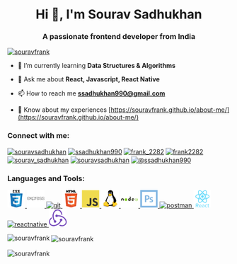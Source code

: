 <h1 align="center">Hi 👋, I'm Sourav Sadhukhan</h1>
<h3 align="center">A passionate frontend developer from India</h3>

<p align="left"> <a href="https://github.com/ryo-ma/github-profile-trophy"><img src="https://github-profile-trophy.vercel.app/?username=souravfrank" alt="souravfrank" /></a> </p>

- 🌱 I’m currently learning **Data Structures & Algorithms**

- 💬 Ask me about **React, Javascript, React Native**

- 📫 How to reach me **ssadhukhan990@gmail.com**

- 📄 Know about my experiences [https://souravfrank.github.io/about-me/](https://souravfrank.github.io/about-me/)

<h3 align="left">Connect with me:</h3>
<p align="left">
<a href="https://linkedin.com/in/souravsadhukhan" target="blank"><img align="center" src="https://raw.githubusercontent.com/rahuldkjain/github-profile-readme-generator/master/src/images/icons/Social/linked-in-alt.svg" alt="souravsadhukhan" height="30" width="40" /></a>
<a href="https://fb.com/ssadhukhan990" target="blank"><img align="center" src="https://raw.githubusercontent.com/rahuldkjain/github-profile-readme-generator/master/src/images/icons/Social/facebook.svg" alt="ssadhukhan990" height="30" width="40" /></a>
<a href="https://instagram.com/frank_2282" target="blank"><img align="center" src="https://raw.githubusercontent.com/rahuldkjain/github-profile-readme-generator/master/src/images/icons/Social/instagram.svg" alt="frank_2282" height="30" width="40" /></a>
<a href="https://www.hackerrank.com/frank2282" target="blank"><img align="center" src="https://raw.githubusercontent.com/rahuldkjain/github-profile-readme-generator/master/src/images/icons/Social/hackerrank.svg" alt="frank2282" height="30" width="40" /></a>
<a href="https://codeforces.com/profile/sourav_sadhukhan" target="blank"><img align="center" src="https://cdn.jsdelivr.net/npm/simple-icons@3.0.1/icons/codeforces.svg" alt="sourav_sadhukhan" height="30" width="40" /></a>
<a href="https://www.leetcode.com/souravsadhukhan" target="blank"><img align="center" src="https://raw.githubusercontent.com/rahuldkjain/github-profile-readme-generator/master/src/images/icons/Social/leet-code.svg" alt="souravsadhukhan" height="30" width="40" /></a>
<a href="https://www.hackerearth.com/@ssadhukhan990" target="blank"><img align="center" src="https://raw.githubusercontent.com/rahuldkjain/github-profile-readme-generator/master/src/images/icons/Social/hackerearth.svg" alt="@ssadhukhan990" height="30" width="40" /></a>
</p>

<h3 align="left">Languages and Tools:</h3>
<p align="left"> <a href="https://www.w3schools.com/css/" target="_blank"> <img src="https://raw.githubusercontent.com/devicons/devicon/master/icons/css3/css3-original-wordmark.svg" alt="css3" width="40" height="40"/> </a> <a href="https://expressjs.com" target="_blank"> <img src="https://raw.githubusercontent.com/devicons/devicon/master/icons/express/express-original-wordmark.svg" alt="express" width="40" height="40"/> </a> <a href="https://git-scm.com/" target="_blank"> <img src="https://www.vectorlogo.zone/logos/git-scm/git-scm-icon.svg" alt="git" width="40" height="40"/> </a> <a href="https://www.w3.org/html/" target="_blank"> <img src="https://raw.githubusercontent.com/devicons/devicon/master/icons/html5/html5-original-wordmark.svg" alt="html5" width="40" height="40"/> </a> <a href="https://developer.mozilla.org/en-US/docs/Web/JavaScript" target="_blank"> <img src="https://raw.githubusercontent.com/devicons/devicon/master/icons/javascript/javascript-original.svg" alt="javascript" width="40" height="40"/> </a> <a href="https://www.linux.org/" target="_blank"> <img src="https://raw.githubusercontent.com/devicons/devicon/master/icons/linux/linux-original.svg" alt="linux" width="40" height="40"/> </a> <a href="https://nodejs.org" target="_blank"> <img src="https://raw.githubusercontent.com/devicons/devicon/master/icons/nodejs/nodejs-original-wordmark.svg" alt="nodejs" width="40" height="40"/> </a> <a href="https://www.photoshop.com/en" target="_blank"> <img src="https://raw.githubusercontent.com/devicons/devicon/master/icons/photoshop/photoshop-line.svg" alt="photoshop" width="40" height="40"/> </a> <a href="https://postman.com" target="_blank"> <img src="https://www.vectorlogo.zone/logos/getpostman/getpostman-icon.svg" alt="postman" width="40" height="40"/> </a> <a href="https://reactjs.org/" target="_blank"> <img src="https://raw.githubusercontent.com/devicons/devicon/master/icons/react/react-original-wordmark.svg" alt="react" width="40" height="40"/> </a> <a href="https://reactnative.dev/" target="_blank"> <img src="https://reactnative.dev/img/header_logo.svg" alt="reactnative" width="40" height="40"/> </a> <a href="https://redux.js.org" target="_blank"> <img src="https://raw.githubusercontent.com/devicons/devicon/master/icons/redux/redux-original.svg" alt="redux" width="40" height="40"/> </a> </p>

<p><img align="left" src="https://github-readme-stats.vercel.app/api/top-langs?username=souravfrank&show_icons=true&theme=dark&locale=en&layout=compact" alt="souravfrank" /></p>

<p>&nbsp;<img align="center" src="https://github-readme-stats.vercel.app/api?username=souravfrank&show_icons=true&theme=dark&locale=en" alt="souravfrank" /></p>

<p><img align="center" src="https://github-readme-streak-stats.herokuapp.com/?user=souravfrank&theme=dark" alt="souravfrank" /></p>
